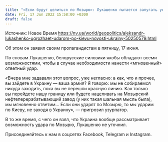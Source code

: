 ```yaml
---
title: "«Если будут целиться по Мозырю»: Лукашенко пытается запугать украинцев своими фантазиями об «ударе по Киеву»"
date: Fri, 17 Jun 2022 15:58:00 +0300
draft: false
---
```

Источник: Новое Время https://nv.ua/world/geopolitics/aleksandr-lukashenko-ugrozhaet-udarom-po-kievu-novosti-ukrainy-50250579.html


Об этом он заявил своим пропагандистам в пятницу, 17 июня.

По словам Лукашенко, белорусские силовики якобы обладают всеми возможностями, чтобы в случае необходимости нанести «мгновенный» ответный удар.

«Вчера мне задавали этот вопрос, уже негласно: а как, что и прочее, вы зайдете в Украину — ваша армия? Я говорю: мы не собираемся никуда заходить, пока вы не перешли красную линию. Как только вы перейдете нашу границу или будете нацеливать на Мозырский нефтеперерабатывающий завод (у них такая шальная мысль была), мы мгновенно ответим… Если они ударят по Мозырю, то мы ударим по Киеву, не заходя в Украину», — пригрозил узурпатор.

В то же время, с чего он взял, что Украина вообще рассматривает возможность удара по Мозырю, Лукашенко не уточнил.

Присоединяйтесь к нам в соцсетях Facebook, Telegram и Instagram.
